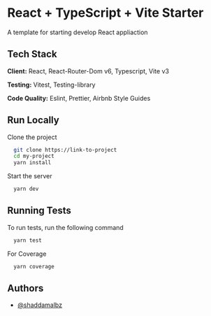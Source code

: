 # React + TypeScript + Vite Starter

A template for starting develop React appliaction

## Tech Stack

**Client:** React, React-Router-Dom v6, Typescript, Vite v3

**Testing:** Vitest, Testing-library

**Code Quality:** Eslint, Prettier, Airbnb Style Guides

## Run Locally

Clone the project

```bash
  git clone https://link-to-project
  cd my-project
  yarn install
```

Start the server

```bash
  yarn dev
```

## Running Tests

To run tests, run the following command

```bash
  yarn test
```

For Coverage

```bash
  yarn coverage
```

## Authors

- [@shaddamalbz](https://github.com/shaddamalbz)
